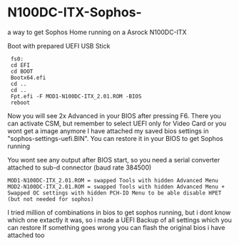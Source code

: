 # N100DC-ITX-Sophos-
a way to get Sophos Home running on a Asrock N100DC-ITX

Boot with prepared UEFI USB Stick
```
 fs0:
 cd EFI
 cd BOOT
 Bootx64.efi
 cd ..
 cd ..
 Fpt.efi -F MOD1-N100DC-ITX_2.01.ROM -BIOS
 reboot

```

Now you will see 2x Advanced in your BIOS after pressing F6. There you can activate CSM, but remember to select UEFI only for Video Card or you wont get a image anymore
I have attached my saved bios settings in "sophos-settings-uefi.BIN". You can restore it in your BIOS to get Sophos running

You wont see any output after BIOS start, so you need a serial converter attached to sub-d connector (baud rate 384500)

```
MOD1-N100DC-ITX_2.01.ROM = swapped Tools with hidden Advanced Menu
MOD2-N100DC-ITX_2.01.ROM = swapped Tools with hidden Advanced Menu + Swapped OC settings with hidden PCH-IO Menu to be able disable HPET (but not needed for sophos)

```
I tried million of combinations in bios to get sophos running, but i dont know which one extactly it was, so i made a UEFI Backup of all settings which you can restore
If something goes wrong you can flash the original bios i have attached too
